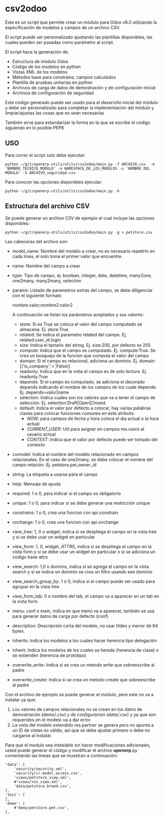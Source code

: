 csv2odoo
========

Este es un script que permite crear un módulo para Odoo v8.0 utilizando la especificación de modelos y campos de un archivo CSV.

El script puede ser personalizado ajustando las plantillas disponibles, las cuales pueden ser pasadas como parámetro al script.

El script hace la generación de:

- Estructura de módulo Odoo
- Código de los modelos en python
- Vistas XML de los modelos
- Métodos base para constrains, campos calculados
- Plantilla de pruebas unitarias en python
- Archivos de carga de datos de demostración y de configuración inicial
- Archivos de configuración de seguridad

Este código generado puede ser usado para el desarrollo inicial del módulo y debe ser personalizado para completar la implementación del módulo y limpiar/ajustas las cosas que no sean necesarias

También sirve para estandarizar la forma en la que se escribe el código siguiendo en lo posible PEP8

USO
---

Para correr el script solo debe ejecutar:

    python ~/git/openerp-utils/utils/csv2odoo/main.py -f ARCHIVO.csv  -m 'NOMBRE_TECNICO_MODULO' -n NAMESPACE_DE_LOS_MODELOS -s 'NOMBRE DEL MÓDULO' -S ARCHIVO_seguridad.csv

Para conocer las opciones disponibles ejecutar:

    python ~/git/openerp-utils/utils/csv2odoo/main.py -h


Estructura del archivo CSV
--------------------------

Se puede generar un archivo CSV de ejemplo el cual incluye las opciones disponibles:

    python ~/git/openerp-utils/utils/csv2odoo/main.py -g > petstore.csv

Las cabeceras del archivo son:

- model_name: Nombre del modelo a crear, no es necesario repetirlo en cada linea, el solo toma el primer valor que encuentre.
- name: Nombre del campo a crear
- type: Tipo de campo, ej. boolean, integer, date, datetime, many2one, one2many, many2many, selection
- params: Listado de parametros extras del campo, se debe diligenciar con el siguiente formato

    nombre:valor;nombre2:valor2

    A continuación se listan los parámetros aceptados y sus valores:

    - store: Si es True se coloca el valor del campo computado se almacena. Ej. store:True
    - related: Se indica el parametro related del campo. Ej, related:user_id.login
    - size: Indica el tamaño del string. Ej. size:200, por defecto es 255
    - compute: Indica que el campo es computado. Ej. compute:True. Se crea un bosquejo de la función que computa el valor del campo
    - domain: Si el campo es relacional, adiciona un dominio. Ej. domain:[('is_company','=',False)]
    - readonly: Indica que en la vista el campo es de solo lectura. Ej. readonly:True
    - depends: Si el campo es computado, se adiciona el decorado depends indicando el nombre de los campos de los cuale depende. Ej. depends=valor|name
    - selection: Indica cuales son los valores que va a tener el campo de selección. Ej. selection:Draft|Open|Closed.
    - default: Indica el valor por defecto a colocar, hay varias palabras claves para colocar funciones comunes en este atributo:
        - _NOW_: para campos de fecha y hora coloca el dia actual o la hora actual
        - _CURRENT_USER_: Util para asignar en campos res.users al usuario actual
        - _CONTEXT_: Indica que el valor por defecto puede ser tomado del contexto

- comodel: Indica el nombre del modelo relacionado en campos relacionales. En el caso de one2many, se debe colocar el nombre del campo relación. Ej. petstore.pet,owner_id
- string: La etiqueta a usarse para el campo
- help: Mensaje de ayuda
- required: 1 o 0, para indicar si el campo es obligatorio
- unique: 1 o 0, para indicar si se debe generar una restricción unique
- constrains: 1 o 0, crea una funcion con api.constrain
- onchange: 1 o 0, crea una funcion con api.onchange
- view_tree: 1, 0 o widget, indica si se despliega el campo en la vista tree y si se debe usar un widget en particular
- view_form: 1, 0, widget, _ATTRS_, indica si se despliega el campo en la vista form y si se debe usar un widget en particular o si se adiciona un codigo base attrs
- view_search: 1,0 o dominio, indica si se agrega el campo en la vista search y si se indica un dominio se crea un filtro usando ese dominio
- view_search_group_by: 1 o 0, indica si el campo puede ser usado para agrupar en la vista tree
- view_form_tab: 0 o nombre del tab, el campo va a aparecer en un tab en la vista form.
- menu: conf o main, indica en que menú va a aparecer, también se usa para generar datos de carga por defecto (conf)
- description: Descripción corta del modelo, no usar tíldes y menor de 64 bytes.
- inherits: Indica los modelos a los cuales hacer herencia tipo delegación
- inherit: Indica los modelos de los cuales se hereda (herencia de clase) o se extienden (herencia de prototipo)
- overwrite_write: Indica si se crea un metodo write que sobreescribe al padre
- overwrite_create: Indica si se crea un metodo create que sobreescribe al padre

Con el archivo de ejemplo se puede generar el módulo, pero este no va a instalar ya que:

1. Los valores de campos relacionales no se crean en los datos de demostración (demo/*.csv) y de configuracion (data/*.csv) y ya que son requeridos en el modelo va a dar error.
2. La vista del modelo extendido res.partner se genera pero no apunta a un ID de vistas no válido, así que se debe ajustar primero o debe no cargarse al instalar.

Para que el modulo sea instalable sin hacer modificaciones adicionales, usted puede generar el código y modificar el archivo __openerp__.py comentando las lineas que se muestran a continuación:

    'data': [
        'security/security.xml',
        'security/ir.model.access.csv',
        'views/petstore_view.xml',
        #'views/res_view.xml',
        'data/petstore.breed.csv',
    ],
    'test': [
    ],
    'demo': [
        #'demo/petstore.pet.csv',
    ],

